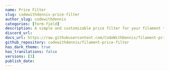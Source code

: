 ```yaml
---
name: Price Filter
slug: codewithdennis-price-filter
author_slug: codewithdennis
categories: [form-field]
description: A simple and customizable price filter for your filament tables.
discord_url: 
docs_url: https://raw.githubusercontent.com/CodeWithDennis/filament-price-filter/main/README.md
github_repository: codewithdennis/filament-price-filter
has_dark_theme: true
has_translations: false
versions: [3]
publish_date: 
---
```

